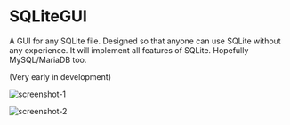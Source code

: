 # SQLiteGUI
A GUI for any SQLite file. Designed so that anyone can use SQLite without any experience. It will implement all features of SQLite. Hopefully MySQL/MariaDB too.

(Very early in development)

![screenshot-1](https://i.imgur.com/3IK2SY2.png)

![screenshot-2](https://i.imgur.com/hZzF9zy.png)
